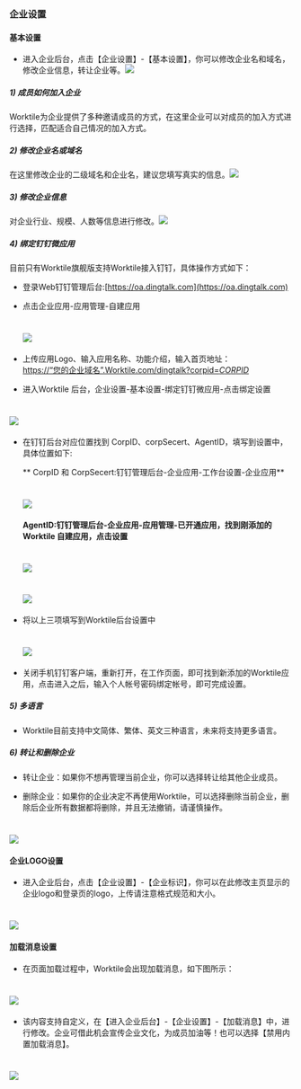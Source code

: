 ### 企业设置

#### 基本设置

* 进入企业后台，点击【企业设置】-【基本设置】，你可以修改企业名和域名，修改企业信息，转让企业等。![](/assets/5.1基本设置.png)

##### 1\) 成员如何加入企业

Worktile为企业提供了多种邀请成员的方式，在这里企业可以对成员的加入方式进行选择，匹配适合自己情况的加入方式。

##### 2\) 修改企业名或域名

在这里修改企业的二级域名和企业名，建议您填写真实的信息。![](/assets/5.1.2修改企业域名.png)

##### 3\) 修改企业信息

对企业行业、规模、人数等信息进行修改。![](/assets/5.1.3修改企业信息.png)

##### 4\) 绑定钉钉微应用

目前只有Worktile旗舰版支持Worktile接入钉钉，具体操作方式如下：

* 登录Web钉钉管理后台:[https://oa.dingtalk.com](https://oa.dingtalk.com)

* 点击企业应用-应用管理-自建应用

  # ![](/assets/5.1.4绑定钉钉应用.jpg)

* 上传应用Logo、输入应用名称、功能介绍，输入首页地址：  
  [https://“您的企业域名”.Worktile.com/dingtalk?corpid=$CORPID$](https://“您的企业域名”.Worktile.com/dingtalk?corpid=$CORPID$)

* 进入Worktile 后台，企业设置-基本设置-绑定钉钉微应用-点击绑定设置

# ![](/assets/5.1.4.4绑定钉钉.jpg)

* 在钉钉后台对应位置找到 CorpID、corpSecert、AgentID，填写到设置中，具体位置如下:

  ** CorpID 和 CorpSecert:钉钉管理后台-企业应用-工作台设置-企业应用**

  # ![](/assets/5.1.4.5绑定钉钉.jpg)

  **AgentID:钉钉管理后台-企业应用-应用管理-已开通应用，找到刚添加的 Worktile 自建应用，点击设置**

  # ![](/assets/5.1.4.6.jpg)

  # ![](/assets/5.1.4.7.jpg)

* 将以上三项填写到Worktile后台设置中

  # ![](/assets/5.1.4.8.jpg)

* 关闭手机钉钉客户端，重新打开，在工作页面，即可找到新添加的Worktile应用，点击进入之后，输入个人帐号密码绑定帐号，即可完成设置。

##### 5\) 多语言

* Worktile目前支持中文简体、繁体、英文三种语言，未来将支持更多语言。

##### 6\) 转让和删除企业

* 转让企业：如果你不想再管理当前企业，你可以选择转让给其他企业成员。

* 删除企业：如果你的企业决定不再使用Worktile，可以选择删除当前企业，删除后企业所有数据都将删除，并且无法撤销，请谨慎操作。

# ![](/assets/5.1.4.9.jpg)

#### 企业LOGO设置

* 进入企业后台，点击【企业设置】-【企业标识】，你可以在此修改主页显示的企业logo和登录页的logo，上传请注意格式规范和大小。

# ![](/assets/5.2企业logo设置.jpg)

#### 加载消息设置

* 在页面加载过程中，Worktile会出现加载消息，如下图所示：

# ![](/assets/5.3加载消息设置.jpg)

* 该内容支持自定义，在【进入企业后台】-【企业设置】-【加载消息】中，进行修改。企业可借此机会宣传企业文化，为成员加油等！也可以选择【禁用内置加载消息】。

# ![](/assets/5.3禁止内置消息加载.png)



